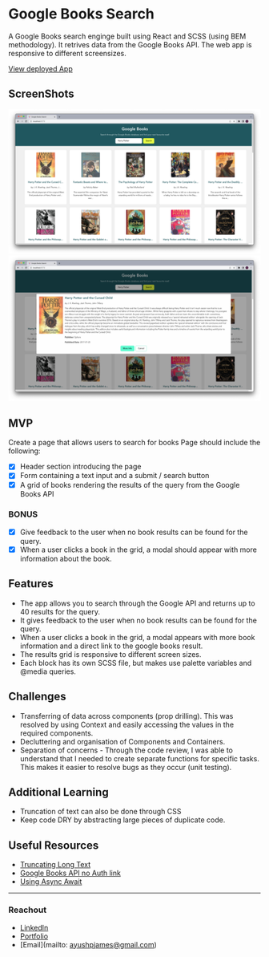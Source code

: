 # Google Books Search

A Google Books search enginge built using React and SCSS (using BEM methodology). It retrives data from the Google Books API. The web app is responsive to different screensizes.

[View deployed App](https://google-books-one.vercel.app/)

## ScreenShots

![Screenshot of Search Functionality](./src/assets/READMEImages/AppScreenShot1.png)
![Screenshot of Book Modal](./src/assets/READMEImages/AppScreenShot2.png)

## MVP

Create a page that allows users to search for books
Page should include the following:

- [x] Header section introducing the page
- [x] Form containing a text input and a submit / search button
- [x] A grid of books rendering the results of the query from the Google Books API

### BONUS

- [x] Give feedback to the user when no book results can be found for the query.
- [x] When a user clicks a book in the grid, a modal should appear with more information about the book.

## Features

- The app allows you to search through the Google API and returns up to 40 results for the query.
- It gives feedback to the user when no book results can be found for the query.
- When a user clicks a book in the grid, a modal appears with more book information and a direct link to the google books result.
- The results grid is responsive to different screen sizes.
- Each block has its own SCSS file, but makes use palette variables and @media queries.

## Challenges

- Transferring of data across components (prop drilling). This was resolved by using Context and easily accessing the values in the required components.
- Decluttering and organisation of Components and Containers.
- Separation of concerns - Through the code review, I was able to understand that I needed to create separate functions for specific tasks. This makes it easier to resolve bugs as they occur (unit testing).

## Additional Learning

- Truncation of text can also be done through CSS
- Keep code DRY by abstracting large pieces of duplicate code.

## Useful Resources

- [Truncating Long Text](https://javascript.info/task/truncate)
- [Google Books API no Auth link](https://developers.google.com/books/docs/v1/using#WorkingVolumes)
- [Using Async Await](https://dmitripavlutin.com/javascript-fetch-async-await/)

---

### Reachout

- [LinkedIn](https://au.linkedin.com/in/ayushjames)
- [Portfolio]()
- [Email](mailto: ayushpjames@gmail.com)
